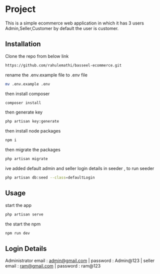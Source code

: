 # Project

This is a simple ecommerce web application in which it has 3 users Admin,Seller,Customer
by default the user is customer.

## Installation

Clone the repo from below link

```bash
https://github.com/rahulemathi/basseel-ecommerce.git
```

rename the .env.example file to .env file

```bash
mv .env.example .env
```

then install composer
```bash
composer install
```
then generate key 
```bash
php artisan key:generate
```
then install node packages
```bash
npm i
```
then migrate the packages
```bash
php artisan migrate
```
ive added default admin and seller login details in seeder , to run seeder 
```bash
php artisan db:seed --class=defaultLogin
```
## Usage
start the app
```bash
php artisan serve
```
the start the npm
```bash
npm run dev
```

## Login Details
Administrator email : admin@gmail.com | 
 password : Admin@123
| seller email : ram@gmail.com | password : ram@123